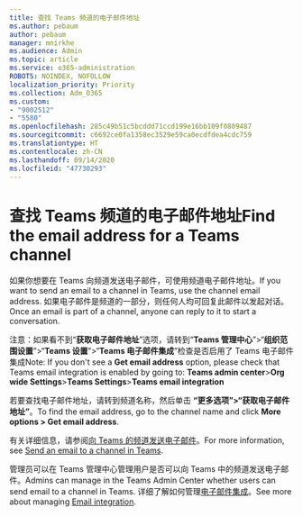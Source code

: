 ```yaml
---
title: 查找 Teams 频道的电子邮件地址
ms.author: pebaum
author: pebaum
manager: mnirkhe
ms.audience: Admin
ms.topic: article
ms.service: o365-administration
ROBOTS: NOINDEX, NOFOLLOW
localization_priority: Priority
ms.collection: Adm_O365
ms.custom:
- "9002512"
- "5580"
ms.openlocfilehash: 285c49b51c5bcddd71ccd199e16bb109f0809487
ms.sourcegitcommit: c6692ce0fa1358ec3529e59ca0ecdfdea4cdc759
ms.translationtype: HT
ms.contentlocale: zh-CN
ms.lasthandoff: 09/14/2020
ms.locfileid: "47730293"
---
```

# <a name="find-the-email-address-for-a-teams-channel"></a><span data-ttu-id="66181-102">查找 Teams 频道的电子邮件地址</span><span class="sxs-lookup"><span data-stu-id="66181-102">Find the email address for a Teams channel</span></span>

<span data-ttu-id="66181-103">如果你想要在 Teams 向频道发送电子邮件，可使用频道电子邮件地址。</span><span class="sxs-lookup"><span data-stu-id="66181-103">If you want to send an email to a channel in Teams, use the channel email address.</span></span> <span data-ttu-id="66181-104">如果电子邮件是频道的一部分，则任何人均可回复此邮件以发起对话。</span><span class="sxs-lookup"><span data-stu-id="66181-104">Once an email is part of a channel, anyone can reply to it to start a conversation.</span></span>

<span data-ttu-id="66181-105">注意：如果看不到“**获取电子邮件地址**”选项，请转到“**Teams 管理中心**”>“**组织范围设置**”>“**Teams 设置**”>“**Teams 电子邮件集成**”检查是否启用了 Teams 电子邮件集成</span><span class="sxs-lookup"><span data-stu-id="66181-105">Note: If you don't see a **Get email address** option, please check that Teams email integration is enabled by going to: **Teams admin center**>**Org wide Settings**>**Teams Settings**>**Teams email integration**</span></span>

<span data-ttu-id="66181-106">若要查找电子邮件地址，请转到频道名称，然后单击 **“更多选项”>“获取电子邮件地址”**。</span><span class="sxs-lookup"><span data-stu-id="66181-106">To find the email address, go to the channel name and click **More options > Get email address**.</span></span>

<span data-ttu-id="66181-107">有关详细信息，请参阅[向 Teams 的频道发送电子邮件](https://support.office.com/article/send-an-email-to-a-channel-in-teams-d91db004-d9d7-4a47-82e6-fb1b16dfd51e)。</span><span class="sxs-lookup"><span data-stu-id="66181-107">For more information, see [Send an email to a channel in Teams](https://support.office.com/article/send-an-email-to-a-channel-in-teams-d91db004-d9d7-4a47-82e6-fb1b16dfd51e).</span></span>

<span data-ttu-id="66181-108">管理员可以在 Teams 管理中心管理用户是否可以向 Teams 中的频道发送电子邮件。</span><span class="sxs-lookup"><span data-stu-id="66181-108">Admins can manage in the Teams Admin Center whether users can send email to a channel in Teams.</span></span> <span data-ttu-id="66181-109">详细了解如何管理[电子邮件集成](https://docs.microsoft.com/microsoftteams/enable-features-office-365#email-integration)。</span><span class="sxs-lookup"><span data-stu-id="66181-109">See more about managing [Email integration](https://docs.microsoft.com/microsoftteams/enable-features-office-365#email-integration).</span></span>
